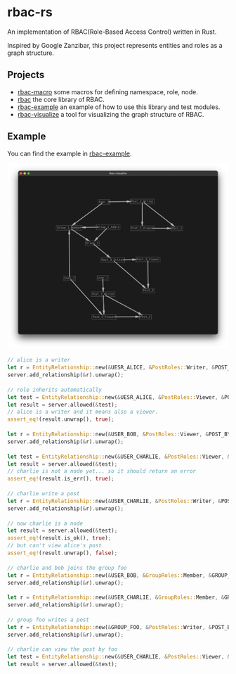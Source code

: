 # rbac-rs

An implementation of RBAC(Role-Based Access Control) written in Rust.

Inspired by Google Zanzibar, this project represents entities and roles as a graph structure.


## Projects
* [rbac-macro](./rbac-macro/) some macros for defining namespace, role, node.
* [rbac](./rbac/) the core library of RBAC.
* [rbac-example](./rbac-example/) an example of how to use this library and test modules.
* [rbac-visualize](./rbac-visualize/) a tool for visualizing the graph structure of RBAC.


## Example
You can find the example in [rbac-example](./rbac-example/).

![image](./graph_example_community.png)

```rust
// alice is a writer
let r = EntityRelationship::new(&UESR_ALICE, &PostRoles::Writer, &POST_BY_ALICE);
server.add_relationship(&r).unwrap();

// role inherits automatically
let test = EntityRelationship::new(&UESR_ALICE, &PostRoles::Viewer, &POST_BY_ALICE);
let result = server.allowed(&test);
// alice is a writer and it means also a viewer.
assert_eq!(result.unwrap(), true);

let r = EntityRelationship::new(&USER_BOB, &PostRoles::Viewer, &POST_BY_ALICE);
server.add_relationship(&r).unwrap();

let test = EntityRelationship::new(&USER_CHARLIE, &PostRoles::Viewer, &POST_BY_ALICE);
let result = server.allowed(&test);
// charlie is not a node yet... so it should return an error
assert_eq!(result.is_err(), true);

// charlie write a post
let r = EntityRelationship::new(&USER_CHARLIE, &PostRoles::Writer, &POST_BY_CHARLIE);
server.add_relationship(&r).unwrap();

// now charlie is a node
let result = server.allowed(&test);
assert_eq!(result.is_ok(), true);
// but can't view alice's post
assert_eq!(result.unwrap(), false);

// charlie and bob joins the group foo
let r = EntityRelationship::new(&USER_BOB, &GroupRoles::Member, &GROUP_FOO);
server.add_relationship(&r).unwrap();

let r = EntityRelationship::new(&USER_CHARLIE, &GroupRoles::Member, &GROUP_FOO);
server.add_relationship(&r).unwrap();

// group foo writes a post
let r = EntityRelationship::new(&GROUP_FOO, &PostRoles::Writer, &POST_BY_FOO);
server.add_relationship(&r).unwrap();

// charlie can view the post by foo
let test = EntityRelationship::new(&USER_CHARLIE, &PostRoles::Viewer, &POST_BY_FOO);
let result = server.allowed(&test);
```

